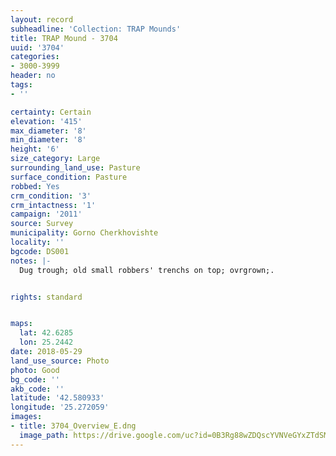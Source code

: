 ```yaml
---
layout: record
subheadline: 'Collection: TRAP Mounds'
title: TRAP Mound - 3704
uuid: '3704'
categories:
- 3000-3999
header: no
tags:
- ''

certainty: Certain
elevation: '415'
max_diameter: '8'
min_diameter: '8'
height: '6'
size_category: Large
surrounding_land_use: Pasture
surface_condition: Pasture
robbed: Yes
crm_condition: '3'
crm_intactness: '1'
campaign: '2011'
source: Survey
municipality: Gorno Cherkhovishte
locality: ''
bgcode: DS001
notes: |-
  Dug trough; old small robbers' trenchs on top; ovrgrown;.


rights: standard


maps:
  lat: 42.6285
  lon: 25.2442
date: 2018-05-29
land_use_source: Photo
photo: Good
bg_code: ''
akb_code: ''
latitude: '42.580933'
longitude: '25.272059'
images:
- title: 3704_Overview_E.dng
  image_path: https://drive.google.com/uc?id=0B3Rg88wZDQscYVNVeGYxZTdSMEU
---
```


